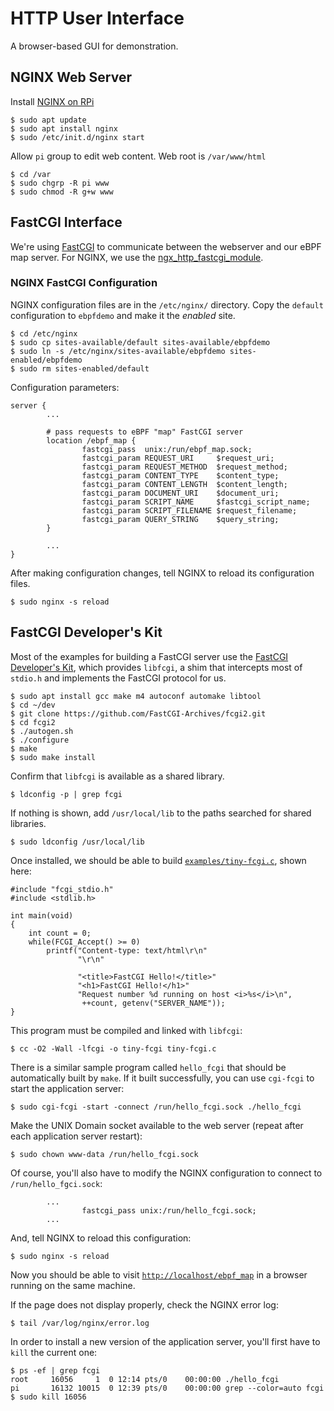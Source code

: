 # HTTP User Interface

A browser-based GUI for demonstration.

## NGINX Web Server

Install [NGINX on RPi](https://www.raspberrypi.org/documentation/remote-access/web-server/nginx.md)

```
$ sudo apt update
$ sudo apt install nginx
$ sudo /etc/init.d/nginx start
```

Allow `pi` group to edit web content.
Web root is `/var/www/html`

```
$ cd /var
$ sudo chgrp -R pi www
$ sudo chmod -R g+w www
```

## FastCGI Interface

We're using [FastCGI](https://fastcgi-archives.github.io/)
to communicate between the webserver and our eBPF map server.
For NGINX, we use the [ngx_http_fastcgi_module](http://nginx.org/en/docs/http/ngx_http_fastcgi_module.html).

### NGINX FastCGI Configuration

NGINX configuration files are in the `/etc/nginx/` directory.
Copy the `default` configuration to `ebpfdemo` and make it the _enabled_ site.

```
$ cd /etc/nginx
$ sudo cp sites-available/default sites-available/ebpfdemo
$ sudo ln -s /etc/nginx/sites-available/ebpfdemo sites-enabled/ebpfdemo
$ sudo rm sites-enabled/default
```

Configuration parameters:

```
server {
        ...

        # pass requests to eBPF "map" FastCGI server
        location /ebpf_map {
                fastcgi_pass  unix:/run/ebpf_map.sock;
                fastcgi_param REQUEST_URI     $request_uri;
                fastcgi_param REQUEST_METHOD  $request_method;
                fastcgi_param CONTENT_TYPE    $content_type;
                fastcgi_param CONTENT_LENGTH  $content_length;
                fastcgi_param DOCUMENT_URI    $document_uri;
                fastcgi_param SCRIPT_NAME     $fastcgi_script_name;
                fastcgi_param SCRIPT_FILENAME $request_filename;
                fastcgi_param QUERY_STRING    $query_string;
        }

        ...
}
```

After making configuration changes,
tell NGINX to reload its configuration files.
```
$ sudo nginx -s reload
```

## FastCGI Developer's Kit

Most of the examples for building a FastCGI server
use the [FastCGI Developer's Kit](https://github.com/FastCGI-Archives/fcgi2),
which provides `libfcgi`,
a shim that intercepts most of `stdio.h`
and implements the FastCGI protocol for us.

```
$ sudo apt install gcc make m4 autoconf automake libtool
$ cd ~/dev
$ git clone https://github.com/FastCGI-Archives/fcgi2.git
$ cd fcgi2
$ ./autogen.sh
$ ./configure
$ make
$ sudo make install
```

Confirm that `libfcgi` is available as a shared library.
```
$ ldconfig -p | grep fcgi
```
If nothing is shown,
add `/usr/local/lib` to the paths searched for shared libraries.
```
$ sudo ldconfig /usr/local/lib
```

Once installed,
we should be able to build
[`examples/tiny-fcgi.c`](https://fastcgi-archives.github.io/FastCGI_Developers_Kit_FastCGI.html),
shown here:
```
#include "fcgi_stdio.h"
#include <stdlib.h>

int main(void)
{
    int count = 0;
    while(FCGI_Accept() >= 0)
        printf("Content-type: text/html\r\n"
               "\r\n"

               "<title>FastCGI Hello!</title>"
               "<h1>FastCGI Hello!</h1>"
               "Request number %d running on host <i>%s</i>\n",
                ++count, getenv("SERVER_NAME"));
}
```
This program must be compiled and linked with `libfcgi`:
```
$ cc -O2 -Wall -lfcgi -o tiny-fcgi tiny-fcgi.c
```

There is a similar sample program called `hello_fcgi`
that should be automatically built by `make`.
If it built successfully,
you can use `cgi-fcgi` to start the application server:
```
$ sudo cgi-fcgi -start -connect /run/hello_fcgi.sock ./hello_fcgi
```

Make the UNIX Domain socket available to the web server (repeat after each application server restart):
```
$ sudo chown www-data /run/hello_fcgi.sock
```

Of course, you'll also have to modify the NGINX configuration
to connect to `/run/hello_fgci.sock`:
```
        ...
                fastcgi_pass unix:/run/hello_fcgi.sock;
        ...
```
And, tell NGINX to reload this configuration:
```
$ sudo nginx -s reload
```

Now you should be able to visit [`http://localhost/ebpf_map`](http://localhost/ebpf_map)
in a browser running on the same machine.

If the page does not display properly, check the NGINX error log:
```
$ tail /var/log/nginx/error.log
```

In order to install a new version of the application server,
you'll first have to `kill` the current one:
```
$ ps -ef | grep fcgi
root     16056     1  0 12:14 pts/0    00:00:00 ./hello_fcgi
pi       16132 10015  0 12:39 pts/0    00:00:00 grep --color=auto fcgi
$ sudo kill 16056
```
